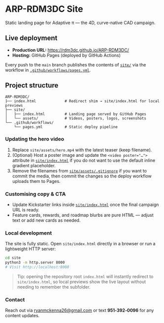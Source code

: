 # ARP-RDM3DC Site

Static landing page for Adaptive π — the 4D, curve-native CAD campaign.

## Live deployment

- **Production URL:** https://rdm3dc.github.io/ARP-RDM3DC/
- **Hosting:** GitHub Pages (deployed by GitHub Actions)

Every push to the `main` branch publishes the contents of [`site/`](site/) via the workflow in [`.github/workflows/pages.yml`](.github/workflows/pages.yml).

## Project structure

```
ARP-RDM3DC/
├── index.html             # Redirect shim → site/index.html for local previews
├── site/
│   ├── index.html         # Landing page served by GitHub Pages
│   └── assets/            # Videos, posters, logos, screenshots
└── .github/workflows/
    └── pages.yml          # Static deploy pipeline
```

### Updating the hero video

1. Replace `site/assets/hero.mp4` with the latest teaser (keep filename).
2. (Optional) Host a poster image and update the `<video poster="…">` attribute in [`site/index.html`](site/index.html) if you do not want to use the default inline gradient placeholder.
3. Remove the filenames from [`site/assets/.gitignore`](site/assets/.gitignore) if you want to commit the media, then commit the changes so the deploy workflow uploads them to Pages.

### Customising copy & CTA

- Update Kickstarter links inside [`site/index.html`](site/index.html) once the final campaign URL is ready.
- Feature cards, rewards, and roadmap blurbs are pure HTML — adjust text or add new cards as needed.

### Local development

The site is fully static. Open `site/index.html` directly in a browser or run a lightweight HTTP server:

```bash
cd site
python3 -m http.server 8000
# Visit http://localhost:8000
```

> Tip: opening the repository root `index.html` will instantly redirect to `site/index.html`, so local previews show the live layout without needing to remember the subfolder.

### Contact

Reach out via [ryanmckenna26@gmail.com](mailto:ryanmckenna26@gmail.com) or text **951‑392‑0096** for any content updates.

